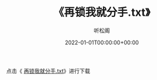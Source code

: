 ﻿---
title:  《再锁我就分手.txt》
date:   2022-01-01T00:00:00+00:00
author: 听松阁
layout: post
permalink: /再锁我就分手/
categories: 小说
tags: [小说]
---

点击《 [再锁我就分手.txt](http://img.660000.xyz/bookstukust/book/bntxt/10/再锁我就分手.txt)》进行下载